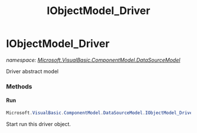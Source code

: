 ﻿---
title: IObjectModel_Driver
---

# IObjectModel_Driver
_namespace: [Microsoft.VisualBasic.ComponentModel.DataSourceModel](N-Microsoft.VisualBasic.ComponentModel.DataSourceModel.html)_

Driver abstract model



### Methods

#### Run
```csharp
Microsoft.VisualBasic.ComponentModel.DataSourceModel.IObjectModel_Driver.Run
```
Start run this driver object.


